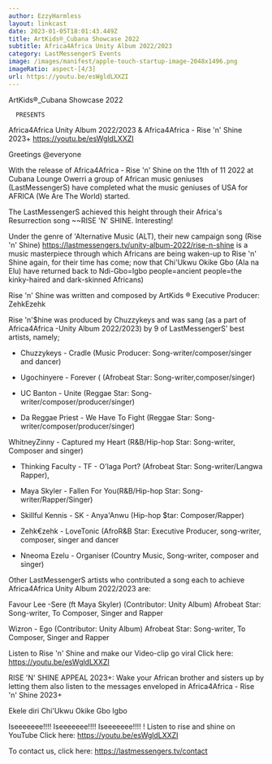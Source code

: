 ```yaml
---
author: EzzyHarmless
layout: linkcast
date: 2023-01-05T18:01:43.449Z
title: ArtKids®_Cubana Showcase 2022
subtitle: Africa4Africa Unity Album 2022/2023
category: LastMessengerS Events
image: /images/manifest/apple-touch-startup-image-2048x1496.png
imageRatio: aspect-[4/3]
url: https://youtu.be/esWgldLXXZI
---
```

ArtKids®_Cubana Showcase 2022

      PRESENTS

 Africa4Africa Unity Album 2022/2023
               &
 Africa4Africa - Rise 'n' Shine 2023+ https://youtu.be/esWgldLXXZI

Greetings @everyone

With the release of Africa4Africa - Rise 'n' Shine on the 11th of 11 2022 at Cubana Lounge Owerri
a group of African music geniuses (LastMessengerS) have completed what the music geniuses of USA for AFRICA (We Are The World) started.

The LastMessengerS achieved this height through their Africa's Resurrection song ~~RISE 'N' SHINE. Interesting!

Under the genre of 'Alternative Music (ALT), their new campaign song (Rise 'n' Shine)  https://lastmessengers.tv/unity-album-2022/rise-n-shine
is a music masterpiece through which Africans are being waken-up to  Rise 'n' Shine again, for their time has come; now that Chi'Ukwu Okike Gbo (Ala na Elu) have returned back to Ndi-Gbo=Igbo people=ancient people=the kinky-haired and dark-skinned Africans)

Rise 'n' Shine was written and composed by ArtKids ® Executive Producer: ZehkEzehk

Rise 'n'$hine was produced by Chuzzykeys and was sang (as a part of Africa4Africa -Unity Album 2022/2023) by 9 of LastMessengerS' best artists, namely;

* Chuzzykeys - Cradle (Music Producer: Song-writer/composer/singer and dancer)

* Ugochinyere - Forever ( (Afrobeat Star: Song-writer,composer/singer)

* UC Banton - Unite (Reggae Star: Song-writer/composer/producer/singer)

* Da Reggae Priest - We Have To Fight (Reggae Star: Song-writer/composer/producer/singer)

WhitneyZinny - Captured my Heart
(R&B/Hip-hop Star: Song-writer, Composer and singer)

* Thinking Faculty - TF  - O'laga Port? (Afrobeat Star: Song-writer/Langwa Rapper),

* Maya Skyler - Fallen For You(R&B/Hip-hop Star: Song-writer/Rapper/Singer)

* Skillful Kennis - SK - Anya'Anwu (Hip-hop $tar: Composer/Rapper)

* Zehk€zehk - LoveTonic (AfroR&B Star: Executive Producer, song-writer, composer, singer and dancer

* Nneoma Ezelu - Organiser
(Country Music, Song-writer, composer and singer)

Other LastMessengerS artists who contributed a song each to achieve Africa4Africa Unity Album 2022/2023 are:

Favour Lee -Sere (ft Maya Skyler)
(Contributor: Unity Album) Afrobeat Star: Song-writer, To Composer, Singer and Rapper

Wizron - Ego
(Contributor: Unity Album) Afrobeat Star: Song-writer, To Composer, Singer and Rapper

Listen to Rise 'n' Shine and make our Video-clip go viral
Click here: https://youtu.be/esWgldLXXZI

RISE 'N' SHINE APPEAL 2023+:
Wake your African brother and sisters up by letting them also listen to the messages enveloped in Africa4Africa - Rise 'n' Shine 2023+

Ekele diri Chi'Ukwu Okike Gbo Igbo

Iseeeeeee!!!!
Iseeeeeee!!!!
Iseeeeeee!!!!
!
Listen to rise and shine on YouTube
Click here:
https://youtu.be/esWgldLXXZI

To contact us,
click here:
https://lastmessengers.tv/contact